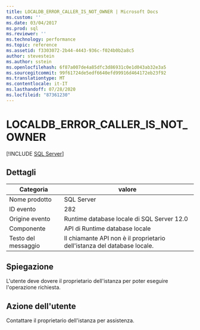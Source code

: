 ```yaml
---
title: LOCALDB_ERROR_CALLER_IS_NOT_OWNER | Microsoft Docs
ms.custom: ''
ms.date: 03/04/2017
ms.prod: sql
ms.reviewer: ''
ms.technology: performance
ms.topic: reference
ms.assetid: f3303072-2b44-4443-936c-f024b0b2a8c5
author: stevestein
ms.author: sstein
ms.openlocfilehash: 6f87a007de4a85dfc3d86931c0e1d043ab32e3a5
ms.sourcegitcommit: 99f61724de5edf6640efd99916d464172eb23f92
ms.translationtype: MT
ms.contentlocale: it-IT
ms.lasthandoff: 07/28/2020
ms.locfileid: "87361230"
---
```

# <a name="localdb_error_caller_is_not_owner"></a>LOCALDB_ERROR_CALLER_IS_NOT_OWNER
 [!INCLUDE [SQL Server](../../includes/applies-to-version/sqlserver.md)]
    
## <a name="details"></a>Dettagli  
  
|Categoria|valore|  
|-|-|  
|Nome prodotto|SQL Server|  
|ID evento|282|  
|Origine evento|Runtime database locale di SQL Server 12.0|  
|Componente|API di Runtime database locale|  
|Testo del messaggio|Il chiamante API non è il proprietario dell'istanza del database locale.|  
  
## <a name="explanation"></a>Spiegazione  
 L'utente deve dovere il proprietario dell'istanza per poter eseguire l'operazione richiesta.  
  
## <a name="user-action"></a>Azione dell'utente  
 Contattare il proprietario dell'istanza per assistenza.  
  
  
